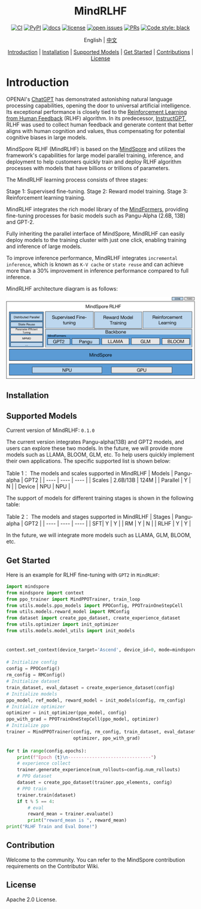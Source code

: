 <div align="center">

# MindRLHF

[![CI](https://github.com/mindspore-lab/mindcv/actions/workflows/ci.yml/badge.svg)](https://github.com/mindspore-lab/mindcv/actions/workflows/ci.yml)
[![PyPI](https://img.shields.io/pypi/pyversions/mindcv)](https://pypi.org/project/mindcv)
[![docs](https://img.shields.io/badge/docs-latest-blue)](https://mindcv.readthedocs.io/en/latest)
[![license](https://img.shields.io/github/license/mindspore-lab/mindcv.svg)](https://github.com/mindspore-lab/mindcv/blob/main/LICENSE.md)
[![open issues](https://img.shields.io/github/issues/mindspore-lab/mindcv)](https://github.com/mindspore-lab/mindrlhf/issues)
[![PRs](https://img.shields.io/badge/PRs-welcome-pink.svg)](https://github.com/mindspore-lab/mindrlhf/pulls)
[![Code style: black](https://img.shields.io/badge/code%20style-black-000000.svg)](https://github.com/psf/black)

English | [中文](README_CN.md)

[Introduction](#introduction) |
[Installation](#installation) |
[Supported Models](#supported-models) |
[Get Started](#get-started) |
[Contributions](#Contributions) |
[License](#License)

</div>

# Introduction

OPENAI's [ChatGPT](https://openai.com/blog/chatgpt) has demonstrated astonishing natural language processing capabilities, opening the door to universal artificial intelligence. Its exceptional performance is closely tied to the [Reinforcement Learning from Human Feedback](https://openai.com/research/learning-from-human-preferences) (RLHF) algorithm. In its predecessor, [InstructGPT](https://openai.com/research/instruction-following), RLHF was used to collect human feedback and generate content that better aligns with human cognition and values, thus compensating for potential cognitive biases in large models.

MindSpore RLHF (MindRLHF) is based on the [MindSpore](https://gitee.com/mindspore/mindspore) and utilizes the framework's capabilities for large model parallel training, inference, and deployment to help customers quickly train and deploy RLHF algorithm processes with models that have billions or trillions of parameters.

The MindRLHF learning process consists of three stages:

Stage 1: Supervised fine-tuning.
Stage 2: Reward model training.
Stage 3: Reinforcement learning training.

MindRLHF integrates the rich model library of the [MindFormers](https://github.com/mindspore-lab/mindformers), providing fine-tuning processes for basic models such as Pangu-Alpha (2.6B, 13B) and GPT-2.

Fully inheriting the parallel interface of MindSpore, MindRLHF can easily deploy models to the training cluster with just one click, enabling training and inference of large models.

To improve inference performance, MindRLHF integrates `incremental inference`, which is known as `K-V cache` or `state reuse` and can achieve more than a 30% improvement in inference performance compared to full inference.

MindRLHF architecture diagram is as follows:

![架构图](./images/framework.png)

## Installation

## Supported Models

Current version of MindRLHF: `0.1.0`

The current version integrates Pangu-alpha(13B) and GPT2 models, and users can explore these two models. In the future, we will provide more models such as LLAMA, BLOOM, GLM, etc. To help users quickly implement their own applications. The specific supported list is shown below:

Table 1： The models and scales supported in MindRLHF
|  Models   | Pangu-alpha |  GPT2   |
|  ----   | ----        |  ----   |
| Scales    | 2.6B/13B    | 124M    |
| Parallel | Y          | N       |
| Device    | NPU         | NPU     |

The support of models for different training stages is shown in the following table:

Table 2： The models and stages supported in MindRLHF
|  Stages     | Pangu-alpha    |  GPT2   |
|  ----        | ----           |  ----   |
| SFT| Y              | Y       |
| RM  | Y              | N       |
| RLHF  | Y              | Y       |

In the future, we will integrate more models such as LLAMA, GLM, BLOOM, etc.

## Get Started

Here is an example for RLHF fine-tuning with `GPT2` in `MindRLHF`:

```python
import mindspore
from mindspore import context
from ppo_trainer import MindPPOTrainer, train_loop
from utils.models.ppo_models import PPOConfig, PPOTrainOneStepCell
from utils.models.reward_model import RMConfig
from dataset import create_ppo_dataset, create_experience_dataset
from utils.optimizer import init_optimizer
from utils.models.model_utils import init_models


context.set_context(device_target='Ascend', device_id=0, mode=mindspore.GRAPH_MODE)

# Initialize config
config = PPOConfig()
rm_config = RMConfig()
# Initialize dataset
train_dataset, eval_dataset = create_experience_dataset(config)
# Initialize models
ppo_model, ref_model, reward_model = init_models(config, rm_config)
# Initialize optimizer
optimizer = init_optimizer(ppo_model, config)
ppo_with_grad = PPOTrainOneStepCell(ppo_model, optimizer)
# Initialize ppo
trainer = MindPPOTrainer(config, rm_config, train_dataset, eval_dataset, ppo_model, ref_model, reward_model,
                         optimizer, ppo_with_grad)

for t in range(config.epochs):
    print(f"Epoch {t}\n-------------------------------")
    # experience collect
    trainer.generate_experience(num_rollouts=config.num_rollouts)
    # PPO dataset
    dataset = create_ppo_dataset(trainer.ppo_elements, config)
    # PPO train
    trainer.train(dataset)
    if t % 5 == 4:
        # eval
        reward_mean = trainer.evaluate()
        print("reward_mean is ", reward_mean)
print("RLHF Train and Eval Done!")
```

## Contribution

Welcome to the community. You can refer to the MindSpore contribution requirements on the Contributor Wiki.

## License

Apache 2.0 License.
